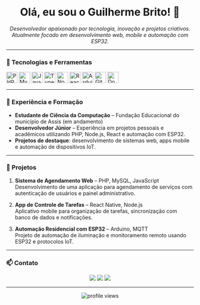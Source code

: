 <h1 align="center">Olá, eu sou o Guilherme Brito! 👋</h1>

<p align="center">
  <i>Desenvolvedor apaixonado por tecnologia, inovação e projetos criativos.</i><br/>
  <i>Atualmente focado em desenvolvimento web, mobile e automação com ESP32.</i>
</p>

---

### 🧰 Tecnologias e Ferramentas

<p align="left">
  <img src="https://cdn.jsdelivr.net/gh/devicons/devicon/icons/php/php-original.svg" height="30" alt="PHP"/>
  <img src="https://cdn.jsdelivr.net/gh/devicons/devicon/icons/mysql/mysql-original.svg" height="30" alt="MySQL"/>
  <img src="https://cdn.jsdelivr.net/gh/devicons/devicon/icons/javascript/javascript-original.svg" height="30" alt="JavaScript"/>
  <img src="https://cdn.jsdelivr.net/gh/devicons/devicon/icons/typescript/typescript-original.svg" height="30" alt="TypeScript"/>
  <img src="https://cdn.jsdelivr.net/gh/devicons/devicon/icons/nodejs/nodejs-original.svg" height="30" alt="Node.js"/>
  <img src="https://cdn.jsdelivr.net/gh/devicons/devicon/icons/react/react-original.svg" height="30" alt="React"/>
  <img src="https://cdn.jsdelivr.net/gh/devicons/devicon/icons/arduino/arduino-original.svg" height="30" alt="Arduino"/>
  <img src="https://cdn.jsdelivr.net/gh/devicons/devicon/icons/git/git-original.svg" height="30" alt="Git"/>
  <img src="https://cdn.jsdelivr.net/gh/devicons/devicon/icons/docker/docker-original.svg" height="30" alt="Docker"/>
</p>

---

### 💼 Experiência e Formação

- **Estudante de Ciência da Computação** – Fundação Educacional do município de Assis (em andamento)  
- **Desenvolvedor Júnior** – Experiência em projetos pessoais e acadêmicos utilizando PHP, Node.js, React e automação com ESP32.  
- **Projetos de destaque**: desenvolvimento de sistemas web, apps mobile e automação de dispositivos IoT.

---

### 📂 Projetos

1. **Sistema de Agendamento Web** – PHP, MySQL, JavaScript  
   Desenvolvimento de uma aplicação para agendamento de serviços com autenticação de usuários e painel administrativo.

2. **App de Controle de Tarefas** – React Native, Node.js  
   Aplicativo mobile para organização de tarefas, sincronização com banco de dados e notificações.

3. **Automação Residencial com ESP32** – Arduino, MQTT  
   Projeto de automação de iluminação e monitoramento remoto usando ESP32 e protocolos IoT.

---

### 📫 Contato

<div align="center"> 
  <a href="https://instagram.com/guiihermerosa" target="_blank"><img src="https://img.shields.io/badge/-Instagram-%23E4405F?style=for-the-badge&logo=instagram&logoColor=white"></a>
  <a href="mailto:guiihermerosa.devv@gmail.com"><img src="https://img.shields.io/badge/-Gmail-%23333?style=for-the-badge&logo=gmail&logoColor=white"></a>
  <a href="https://www.linkedin.com/in/guiihermerosa" target="_blank"><img src="https://img.shields.io/badge/-LinkedIn-%230077B5?style=for-the-badge&logo=linkedin&logoColor=white"></a> 
</div>

---

<p align="center">
  <img src="https://komarev.com/ghpvc/?username=guiihermerosa&style=flat-square&color=blue" alt="profile views"/>
</p>
